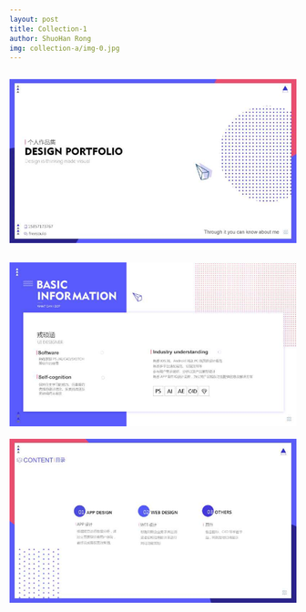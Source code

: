 ```yaml
---
layout: post
title: Collection-1
author: ShuoHan Rong
img: collection-a/img-0.jpg
---
```


![img-0](/img/collection-a/img-0.jpg)
---
![img-1](/img/collection-a/img-1.jpg)
---
![img-2](/img/collection-a/img-2.jpg)
